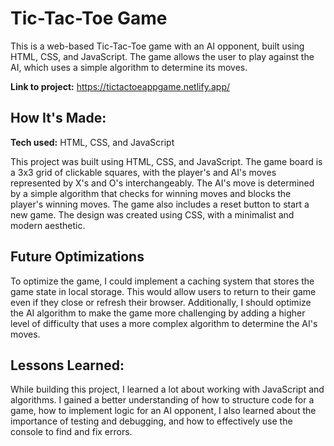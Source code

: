 # Tic-Tac-Toe Game
This is a web-based Tic-Tac-Toe game with an AI opponent, built using HTML, CSS, and JavaScript. The game allows the user to play against the AI, which uses a simple algorithm to determine its moves.

**Link to project:** https://tictactoeappgame.netlify.app/

## How It&#39;s Made:

**Tech used:**  HTML, CSS, and JavaScript

This project was built using HTML, CSS, and JavaScript. The game board is a 3x3 grid of clickable squares, with the player's and AI's moves represented by X's and O's interchangeably. The AI's move is determined by a simple algorithm that checks for winning moves and blocks the player's winning moves. The game also includes a reset button to start a new game. The design was created using CSS, with a minimalist and modern aesthetic.

## Future Optimizations

To optimize the game, I could implement a caching system that stores the game state in local storage. This would allow users to return to their game even if they close or refresh their browser. Additionally, I should optimize the AI algorithm to make the game more challenging by adding a higher level of difficulty that uses a more complex algorithm to determine the AI's moves.

## Lessons Learned:

While building this project, I learned a lot about working with JavaScript and algorithms. I gained a better understanding of how to structure code for a game, how to implement logic for an AI opponent, I also learned about the importance of testing and debugging, and how to effectively use the console to find and fix errors.

